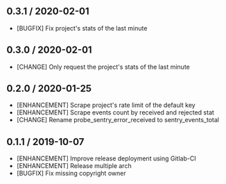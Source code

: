 ## 0.3.1 / 2020-02-01
* [BUGFIX] Fix project's stats of the last minute

## 0.3.0 / 2020-02-01
* [CHANGE] Only request the project's stats of the last minute

## 0.2.0 / 2020-01-25
* [ENHANCEMENT] Scrape project's rate limit of the default key
* [ENHANCEMENT] Scrape events count by received and rejected stat
* [CHANGE] Rename probe_sentry_error_received to sentry_events_total

## 0.1.1 / 2019-10-07

* [ENHANCEMENT] Improve release deployment using Gitlab-CI
* [ENHANCEMENT] Release multiple arch
* [BUGFIX] Fix missing copyright owner
